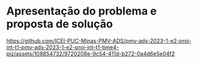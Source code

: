 # Apresentação do problema e proposta de solução 

https://github.com/ICEI-PUC-Minas-PMV-ADS/pmv-ads-2023-1-e2-proj-int-t1-pmv-ads-2023-1-e2-proj-int-t1-time4-piz/assets/108854732/9720208e-9c54-411d-b272-0a4d6e5e04f2


